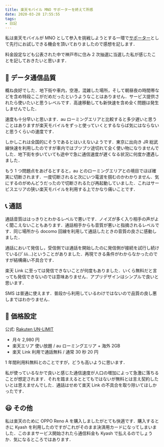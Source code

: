 ```yaml
---
title: 楽天モバイル MNO サポーターを終えて所感
date: 2020-03-28 17:55:55
tags: 
- 日記
---
```


私は楽天モバイルが MNO として参入を挑戦しようとする一環で[サポーター](https://network.mobile.rakuten.co.jp/fee/supporter-program/)として先行にお試しできる機会を頂いておりましたので感想を記します．

料金設定なども公表された中で神戸市に住み 2 次抽選に当選した私が感じたことを記しておきたいと思います．

<!-- more -->

## 📶 データ通信品質

概ね良好でした．地下街や車内，空港，混雑した場所，そして朝昼夜の時間帯などを含め特段ここがだめだったというようなことはありません．サービス提供されたら使いたいと思うレベルです．高速移動しても新快速を含め全く問題は発生しませんでした．

速度も十分早いと思います．au ローミングエリアと比較すると多少遅いと思うことはありますが楽天モバイルをずっと使っていくとするならば気にはならないと思うくらいの速度です．

しかしこれは全国的にそうであるとはいえないようです．東京に出向き JR 総武線快速を利用したのですが車内ではブツブツ途切れて全く使い物になりませんでした．地下街を歩いていても途中で急に通信速度が遅くなる状況に何度か遭遇しました．

もう 1 つ問題点をあげるとすると，au とのローミングエリアとの境目でほぼ確実に切断されます．一度切断されると次にいつ電波を掴むのかわかりません．気にするのがめんどうだったので切断されるたび再起動していました．これはサービスエリアの狭い楽天モバイルを利用する上でかなり痛いことです．

## 📞 通話

通話音質ははっきりとわかるレベルで悪いです．ノイズが多く入り相手の声がよく聞こえないこともあります．通話相手からも音質が悪いと指摘されるレベルです．同じ場所から docomo 回線を利用して通話したときの音質の良さに感動しました．

通話において発信し，受信側では通話を開始したのに発信側が接続を試行し続けている(ﾌﾟﾙﾙ...)ということがありました．再現できる条件がわからなかったのですが結構痛い不具合です．

楽天 Link に至っては発信できないことが何度もありました．いくら無料だと言っても発信できないのでは意味ありません．アプリデザインはシンプルで良いと思います．

SMS は普通に使えます．普段から利用しているわけではないので品質の良し悪しまではわかりません．

## 💸 価格設定

公式: [Rakuten UN-LIMIT](https://network.mobile.rakuten.co.jp/fee/un-limit/)

* 月々 2,980 円
* 楽天エリア 使い放題 / au ローミングエリア + 海外 2GB
* 楽天 Link 利用で通話無料 / 通常 30 秒 20 円

1 年間利用料無料とのことですが，どうも高いように思います．

私が使っているなかで良いと感じた通信速度が人口の増加によって急激に落ちることが想定されます．それを踏まえるととてもではないが無料とは言え契約したいとは思えませんでした．通話はせめて楽天 Link の不具合を取り除いてほしかったです．

## 😃 その他

私は楽天のために OPPO Reno A を購入しましたがとても快適です．購入するときに Kyash を利用したのですがこれがそのまま決済用カードになってしまいました．このままサービス開始されたら通信料金も Kyash で払えるのでしょうか．気になるところではあります．